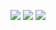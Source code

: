 ![](https://github-profile-summary-cards.vercel.app/api/cards/profile-details?username=luizfnunes&theme=github_dark)
![](https://github-profile-summary-cards.vercel.app/api/cards/stats?username=luizfnunes&theme=github_dark)
![](https://github-profile-summary-cards.vercel.app/api/cards/repos-per-language?username=luizfnunes&theme=github_dark)
